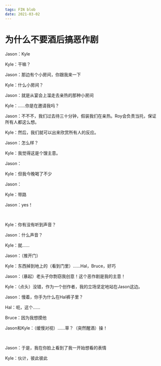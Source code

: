 ```yaml
---
tags: FIN blob
date: 2021-03-02
---
```


# 为什么不要酒后搞恶作剧

Jason：Kyle

Kyle：干嘛？

Jason：那边有个小房间，你跟我来一下

Kyle：什么小房间？

Jason：就是从宴会上溜走去亲热的那种小房间

Kyle：……你是在邀请我吗？

Jason：不不不，我们过去待三十分钟，假装我们在亲热。Roy会负责当托，保证所有人都这么想。

Kyle：然后，我们就可以出来欣赏所有人的反应。

Jason：怎么样？

Kyle：我觉得这是个馊主意。

Jason：

Kyle：但我今晚喝了不少

Jason：

Kyle：带路

Jason：yes！

<br>

Kyle：你有没有听到声音？

Jason：什么声音？

Kyle：就……

Jason：（推开门）

Kyle：东西掉到地上的（看到门里）……Hal，Bruce，好巧

Jason：（暴起）老头子你剽窃我创意！这个恶作剧是我的主意！

Kyle：（点头）没错，作为一个创作者，我的立场坚定地站在Jason这边。

Jason：慢着，你手为什么在Hal裤子里？

Hal：呃，这个……

Bruce：因为我想摸他

Jason和Kyle：（缓慢对视）……草？（突然醒酒）操！

<br>

Jason：于是，我在你脸上看到了我一开始想看的表情

Kyle：伙计，彼此彼此
